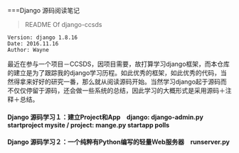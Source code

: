 ===Django 源码阅读笔记


> README Of django-ccsds


	Version: django 1.8.16 
	Date: 2016.11.16
	Author: Wayne

最近在参与一个项目－CCSDS，因项目需要，故打算学习django框架，而本仓库的建立是为了跟踪我的django学习历程。如此优秀的框架，如此优秀的代码，当然得拿来好好的研究一番，那么就从阅读源码开始。当然学习django起于源码而不仅仅停留于源码，还会做一些系统的总结，因此学习的大概形式是采用源码＋注释＋总结。

 #### Django 源码学习１：建立Project和App　django: django-admin.py startproject mysite /  project: mange.py startapp polls

 #### Django 源码学习２：一个纯粹有Python编写的轻量Ｗeb服务器　runserver.py

